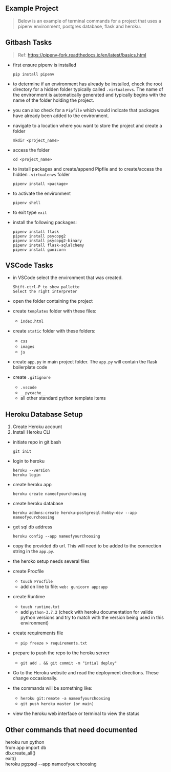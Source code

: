 ## Example Project

> Below is an example of terminal commands for a project that uses a pipenv environment, postgres database, flask and heroku.  

## Gitbash Tasks

>Ref: https://pipenv-fork.readthedocs.io/en/latest/basics.html  

- first ensure pipenv is installed
    ```
    pip install pipenv
    ```

- to determine if an environment has already be installed, check the root directory for a hidden folder typically called `.virtualenvs`.  The name of the environment is automatically generated and typically begins with the name of the folder holding the project.  

- you can also check for a `Pipfile` which would indicate that packages have already been added to the environment. 

- navigate to a location where you want to store the project and create a folder  
    ``` 
    mkdir <project_name>
    ```

- access the folder
    ```
    cd <project_name>
    ```

- to install packages and create/append Pipfile and to create/access the hidden `.virtualenvs` folder
    ```
    pipenv install <package>
    ```  

- to activate the environment
    ```
    pipenv shell
    ```

- to exit type `exit`

- install the following packages:  
    ```
    pipenv install flask
    pipenv install psycopg2
    pipenv install psycopg2-binary
    pipenv install flask-sqlalchemy
    pipenv install gunicorn
    ```

## VSCode Tasks
- in VSCode select the environment that was created.  
    ```
    Shift-ctrl-P to show pallette  
    Select the right interpreter
    ```

- open the folder containing the project  

- create `templates` folder with these files:
    * `index.html`

- create `static` folder with these folders:
    * `css`
    * `images`
    * `js`  

- create `app.py` in main project folder. The `app.py` will contain the flask boilerplate code  

- create `.gitignore`
    * `.vscode`
    * `__pycache__`
    * all other standard python template items


## Heroku Database Setup

1.  Create Heroku account
1.  Install Heroku CLI

- initiate repo in git bash
    ```
    git init
    ```
- login to heroku  
    ```
    heroku --version
    heroku login
    ```
- create heroku app
    ```
    heroku create nameofyourchoosing
    ```
- create heroku database
    ```
    heroku addons:create heroku-postgresql:hobby-dev --app nameofyourchoosing
    ```
- get sql db address
    ```
    heroku config --app nameofyourchoosing
    ```

- copy the provided db url.  This will need to be added to the connection string in the `app.py`.

- the heroko setup needs several files

- create Procfile
    *  `touch Procfile`
    * add on line to file:  `web: gunicorn app:app`

- create Runtime
    * `touch runtime.txt`
    * add `python-3.7.2`  (check with heroku documentation for valide python versions and try to match with the version being used in this environment)

- create requirements file
    *  `pip freeze > requirements.txt`

- prepare to push the repo to the heroku server
    * `git add . && git commit -m "intial deploy"`

- Go to the Heroku website and read the deployment directions.  These change occasionally.  

- the commands will be something like:  
    *  `heroku git:remote -a nameofyourchoosing`
    * `git push heroku master (or main)`  

- view the heroku web interface or terminal to view the status 

## Other commands that need documented  

heroku run python  
from app import db  
db.create_all()  
exit()  
heroku pg:psql --app nameofyourchoosing   

